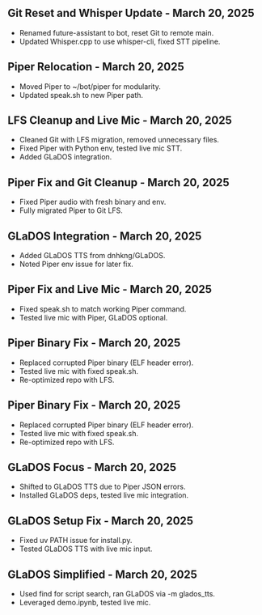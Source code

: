 ## Git Reset and Whisper Update - March 20, 2025
- Renamed future-assistant to bot, reset Git to remote main.
- Updated Whisper.cpp to use whisper-cli, fixed STT pipeline.
## Piper Relocation - March 20, 2025
- Moved Piper to ~/bot/piper for modularity.
- Updated speak.sh to new Piper path.
## LFS Cleanup and Live Mic - March 20, 2025
- Cleaned Git with LFS migration, removed unnecessary files.
- Fixed Piper with Python env, tested live mic STT.
- Added GLaDOS integration.
## Piper Fix and Git Cleanup - March 20, 2025
- Fixed Piper audio with fresh binary and env.
- Fully migrated Piper to Git LFS.
## GLaDOS Integration - March 20, 2025
- Added GLaDOS TTS from dnhkng/GLaDOS.
- Noted Piper env issue for later fix.
## Piper Fix and Live Mic - March 20, 2025
- Fixed speak.sh to match working Piper command.
- Tested live mic with Piper, GLaDOS optional.
## Piper Binary Fix - March 20, 2025
- Replaced corrupted Piper binary (ELF header error).
- Tested live mic with fixed speak.sh.
- Re-optimized repo with LFS.
## Piper Binary Fix - March 20, 2025
- Replaced corrupted Piper binary (ELF header error).
- Tested live mic with fixed speak.sh.
- Re-optimized repo with LFS.
## GLaDOS Focus - March 20, 2025
- Shifted to GLaDOS TTS due to Piper JSON errors.
- Installed GLaDOS deps, tested live mic integration.
## GLaDOS Setup Fix - March 20, 2025
- Fixed uv PATH issue for install.py.
- Tested GLaDOS TTS with live mic input.
## GLaDOS Simplified - March 20, 2025
- Used find for script search, ran GLaDOS via -m glados_tts.
- Leveraged demo.ipynb, tested live mic.
